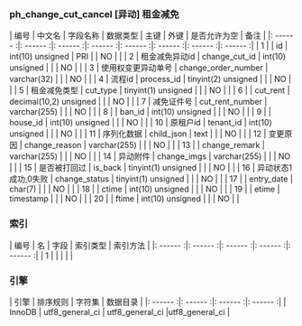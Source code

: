 ### ph_change_cut_cancel [异动] 租金减免
|  编号  |  中文名  |  字段名称  |  数据类型  |  主键  |  外键  |  是否允许为空  |  备注  |
|: ------ :|: ------ :|: ------ :|: ------ :|: ------ :|: ------ :|: ------ :|: ------ :|
| 1 |  | id | int(10) unsigned | PRI |  | NO |  |
| 2 | 租金减免异动id | change_cut_id | int(10) unsigned |  |  | NO |  |
| 3 | 使用权变更异动单号 | change_order_number | varchar(32) |  |  | NO |  |
| 4 | 流程id | process_id | tinyint(2) unsigned |  |  | NO |  |
| 5 | 租金减免类型 | cut_type | tinyint(1) unsigned |  |  | NO |  |
| 6 |  | cut_rent | decimal(10,2) unsigned |  |  | NO |  |
| 7 | 减免证件号 | cut_rent_number | varchar(255) |  |  | NO |  |
| 8 |  | ban_id | int(10) unsigned |  |  | NO |  |
| 9 |  | house_id | int(10) unsigned |  |  | NO |  |
| 10 | 原租户id | tenant_id | int(10) unsigned |  |  | NO |  |
| 11 | 序列化数据 | child_json | text |  |  | NO |  |
| 12 | 变更原因 | change_reason | varchar(255) |  |  | NO |  |
| 13 |  | change_remark | varchar(255) |  |  | NO |  |
| 14 | 异动附件 | change_imgs | varchar(255) |  |  | NO |  |
| 15 | 是否被打回过 | is_back | tinyint(1) unsigned |  |  | NO |  |
| 16 | 异动状态1成功,0失败 | change_status | tinyint(1) unsigned |  |  | NO |  |
| 17 |  | entry_date | char(7) |  |  | NO |  |
| 18 |  | ctime | int(10) unsigned |  |  | NO |  |
| 19 |  | etime | timestamp |  |  | NO |  |
| 20 |  | ftime | int(10) unsigned |  |  | NO |  |

### 索引

|  编号  |  名  |  字段  |  索引类型  |  索引方法  |
|: ------ :|: ------ :|: ------ :|: ------ :|: ------ :|
|   1 |    |    |    |    |

### 引擎

|  引擎  |  排序规则  |  字符集  |  数据目录  |
|: ------ :|: ------ :|: ------ :|: ------ :|
| InnoDB | utf8_general_ci | utf8_general_ci |utf8_general_ci |
